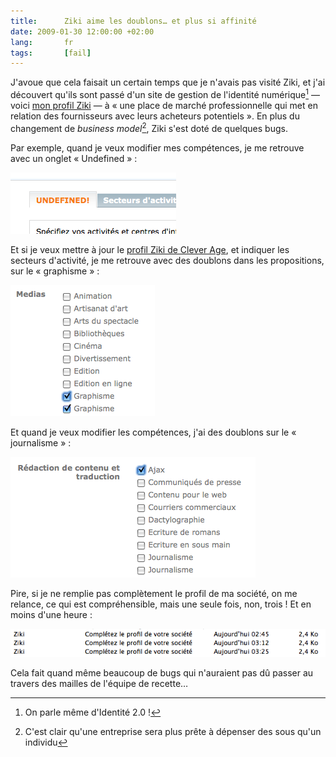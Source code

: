 ```yaml
---
title:      Ziki aime les doublons… et plus si affinité
date: 2009-01-30 12:00:00 +02:00
lang:       fr
tags:       [fail]
---
```


J'avoue que cela faisait un certain temps que je n'avais pas visité Ziki, et j'ai découvert qu'ils sont passé d'un site de gestion de l'identité numérique[^1] — voici [mon profil Ziki](http://www.ziki.com/fr/nhoizey+1005) — à « une place de marché professionnelle qui met en relation des fournisseurs avec leurs acheteurs potentiels ». En plus du changement de *business model*[^2], Ziki s'est doté de quelques bugs.

[^1]: On parle même d'Identité 2.0 !

[^2]: C'est clair qu'une entreprise sera plus prête à dépenser des sous qu'un individu

Par exemple, quand je veux modifier mes compétences, je me retrouve avec un onglet « Undefined » :

![](Ziki-competences-undefined.png)

Et si je veux mettre à jour le [profil Ziki de Clever Age](http://www.ziki.com/fr/clever-age+1955), et indiquer les secteurs d'activité, je me retrouve avec des doublons dans les propositions, sur le « graphisme » :

![](Ziki_-_Doublon_1.png)

Et quand je veux modifier les compétences, j'ai des doublons sur le « journalisme » :

![](Ziki_-_Doublon_2.png)

Pire, si je ne remplie pas complètement le profil de ma société, on me relance, ce qui est compréhensible, mais une seule fois, non, trois ! Et en moins d'une heure :

![](Ziki-relance.png)

Cela fait quand même beaucoup de bugs qui n'auraient pas dû passer au travers des mailles de l'équipe de recette…

